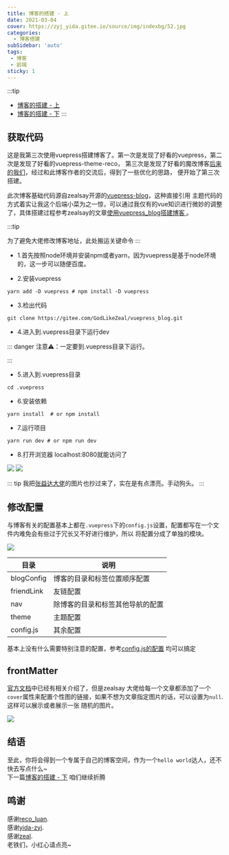 ```yaml
---
title: 博客的搭建 - 上
date: 2021-03-04
cover: https://zyj_yida.gitee.io/source/img/indexbg/52.jpg
categories:
  - 博客搭建
subSidebar: 'auto'
tags:
 - 博客
 - 前端
sticky: 1
---
```



:::tip 

+ [博客的搭建 - 上](./blog-deploy-1.html)    
+ [博客的搭建 - 下](./blog-deploy-2.html) 
:::

<!-- more -->

## 获取代码

这是我第三次使用vuepress搭建博客了。第一次是发现了好看的vuepress，第二次是发现了好看的vuepress-theme-reco，
第三次是发现了好看的魔改博客[后来的我们](https://zyj_yida.gitee.io/)，经过和此博客作者的交流后，得到了一些优化的思路，
便开始了第三次搭建。

此次博客基础代码源自zealsay开源的[vuepress-blog](https://gitee.com/GodLikeZeal/vuepress_blog)，这种直接引用
主题代码的方式着实让我这个后端小菜为之一惊，可以通过我仅有的vue知识进行微妙的调整了，具体搭建过程参考zealsay的文章[使用vuepress_blog搭建博客
](https://www.zealsay.com/blogs/tec/2020/20201223.html)。


:::tip 

为了避免大佬修改博客地址，此处搬运关键命令
:::


+ 1.首先按照node环境并安装npm或者yarn，因为vuepress是基于node环境的，这一步可以随便百度。

+ 2.安装vuepress

```shell script
yarn add -D vuepress # npm install -D vuepress
```

+ 3.检出代码

```shell script
git clone https://gitee.com/GodLikeZeal/vuepress_blog.git
```

+ 4.进入到.vuepress目录下运行dev

::: danger
注意⚠️：一定要到.vuepress目录下运行。

:::

 + 5.进入到.vuepress目录
 ```shell script
 cd .vuepress
 ```


 + 6.安装依赖
  ```shell script
 yarn install  # or npm install
  ```
 
 + 7.运行项目
  ```shell script
 yarn run dev # or npm run dev
  ```

+ 8.打开浏览器 localhost:8080就能访问了

![](https://image.baidu.com/search/down?url=https://tva1.sinaimg.cn/large/008eGmZEly1go87j8u3iej31hc0u0x6r.jpg)
![](https://image.baidu.com/search/down?url=https://tva1.sinaimg.cn/large/008eGmZEly1go87kg896gj31h70qv4bd.jpg)

::: tip
我把[张益达大佬](https://github.com/yida-zyj)的图片也抄过来了，实在是有点漂亮。手动狗头。
:::

## 修改配置

与博客有关的配置基本上都在`.vuepress`下的`config.js`设置，配置都写在一个文件内难免会有些过于冗长又不好进行维护，所以
将配置分成了单独的模块。

![](https://image.baidu.com/search/down?url=https://tva1.sinaimg.cn/large/008eGmZEly1go89etsotzj30ky0cs756.jpg)

| 目录     | 说明   |
| -------- | ------ |
| blogConfig    | 博客的目录和标签位置顺序配置 |
| friendLink    | 友链配置 |
| nav  | 除博客的目录和标签其他导航的配置 |
| theme | 主题配置 |
| config.js | 其余配置 |

基本上没有什么需要特别注意的配置，参考[config.js的配置](https://vuepress-theme-reco.recoluan.com/views/1.x/configJs.html)
均可以搞定

## frontMatter

[官方文档](https://vuepress-theme-reco.recoluan.com/views/1.x/frontMatter.html)中已经有相关介绍了，但是zealsay
大佬给每一个文章都添加了一个`cover`属性来配置个性图的链接，如果不想为文章指定图片的话，可以设置为`null`.这样可以展示或者展示一张
随机的图片。

![](https://image.baidu.com/search/down?url=https://tva1.sinaimg.cn/large/008eGmZEly1go89qzpb1gj30vw0cggmt.jpg)

## 结语
至此，你将会得到一个专属于自己的博客空间，作为一个`hello world`达人，还不快去写点什么~    
下一篇[博客的搭建 - 下](./blog-deploy-2.html) 咱们继续折腾


## 鸣谢
感谢[reco_luan](https://github.com/vuepress-reco/vuepress-theme-reco).    
感谢[yida-zyj](https://github.com/yida-zyj).    
感谢[zeal](https://github.com/GodLikeZeal).    
老铁们，小红心请点亮~
